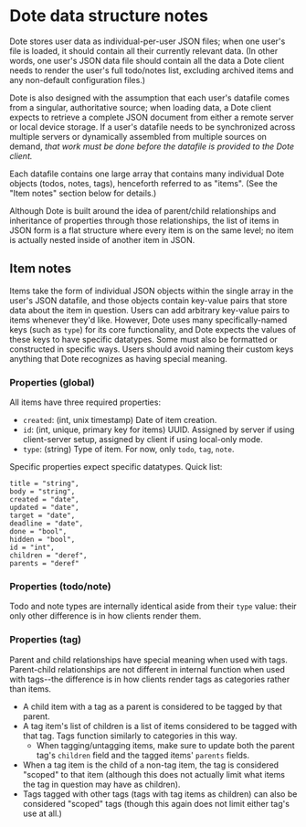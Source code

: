 # Dote data structure notes

Dote stores user data as individual-per-user JSON files; when one user's file is loaded, it should contain all their currently relevant data.
(In other words, one user's JSON data file should contain all the data a Dote client needs to render the user's full todo/notes list, excluding archived items and any non-default configuration files.)

Dote is also designed with the assumption that each user's datafile comes from a singular, authoritative source; when loading data, a Dote client expects to retrieve a complete JSON document from either a remote server or local device storage.
If a user's datafile needs to be synchronized across multiple servers or dynamically assembled from multiple sources on demand, *that work must be done before the datafile is provided to the Dote client.*

Each datafile contains one large array that contains many individual Dote objects (todos, notes, tags), henceforth referred to as "items".
(See the "Item notes" section below for details.)

Although Dote is built around the idea of parent/child relationships and inheritance of properties through those relationships,
the list of items in JSON form is a flat structure where every item is on the same level; no item is actually nested inside of another item in JSON.

## Item notes

Items take the form of individual JSON objects within the single array in the user's JSON datafile, and those objects contain key-value pairs that store data about the item in question.
Users can add arbitrary key-value pairs to items whenever they'd like.
However, Dote uses many specifically-named keys (such as `type`) for its core functionality, and Dote expects the values of these keys to have specific datatypes. Some must also be formatted or constructed in specific ways.
Users should avoid naming their custom keys anything that Dote recognizes as having special meaning.

### Properties (global)

All items have three required properties:

- `created`: (int, unix timestamp) Date of item creation.
- `id`: (int, unique, primary key for items) UUID. Assigned by server if using client-server setup, assigned by client if using local-only mode.
- `type`: (string) Type of item. For now, only `todo`, `tag`, `note`.

Specific properties expect specific datatypes. Quick list:

```
title = "string",
body = "string",
created = "date",
updated = "date",
target = "date",
deadline = "date",
done = "bool",
hidden = "bool",
id = "int",
children = "deref",
parents = "deref"
```

### Properties (todo/note)

Todo and note types are internally identical aside from their `type` value: their only other difference is in how clients render them.

### Properties (tag)

Parent and child relationships have special meaning when used with tags.
Parent-child relationships are not different in internal function when used with tags--the difference is in how clients render tags as categories rather than items.

- A child item with a tag as a parent is considered to be tagged by that parent.
- A tag item's list of children is a list of items considered to be tagged with that tag. Tags function similarly to categories in this way.
    - When tagging/untagging items, make sure to update both the parent tag's `children` field and the tagged items' `parents` fields.
- When a tag item is the child of a non-tag item, the tag is considered "scoped" to that item (although this does not actually limit what items the tag in question may have as children).
- Tags tagged with other tags (tags with tag items as children) can also be considered "scoped" tags (though this again does not limit either tag's use at all.)
